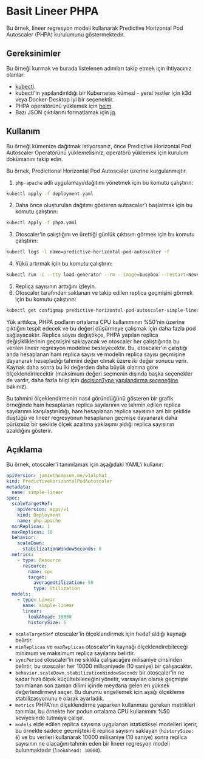 # Basit Lineer PHPA

Bu örnek, lineer regresyon modeli kullanarak Predictive Horizontal Pod Autoscaler (PHPA) kurulumunu göstermektedir.

## Gereksinimler

Bu örneği kurmak ve burada listelenen adımları takip etmek için ihtiyacınız olanlar:

- [kubectl](https://kubernetes.io/docs/tasks/tools/).
- kubectl'in yapılandırıldığı bir Kubernetes kümesi - yerel testler için k3d veya Docker-Desktop iyi bir seçenektir.
- PHPA operatörünü yüklemek için [helm](https://helm.sh/docs/intro/install/).
- Bazı JSON çıktılarını formatlamak için [jq](https://stedolan.github.io/jq/).

## Kullanım

Bu örneği kümenize dağıtmak istiyorsanız, önce Predictive Horizontal Pod Autoscaler Operatörünü yüklemelisiniz, operatörü yüklemek için kurulum dokümanını takip edin.

Bu örnek, Predictional Horizontal Pod Autoscaler üzerine kurgulanmıştır.

1. `php-apache` adlı uygulamayı/dağıtımı yönetmek için bu komutu çalıştırın:

```bash
kubectl apply -f deployment.yaml
```

2. Daha önce oluşturulan dağıtımı gösteren autoscaler'ı başlatmak için bu komutu çalıştırın:

```bash
kubectl apply -f phpa.yaml
```

3. Otoscaler'in çalıştığını ve ürettiği günlük çıktısını görmek için bu komutu çalıştırın:

```bash
kubectl logs -l name=predictive-horizontal-pod-autoscaler -f
```

4. Yükü artırmak için bu komutu çalıştırın:

```bash
kubectl run -i --tty load-generator --rm --image=busybox --restart=Never -- /bin/sh -c "while sleep 0.01; do wget -q -O- http://php-apache; done"
```

5. Replica sayısının arttığını izleyin.
6. Otoscaler tarafından saklanan ve takip edilen replica geçmişini görmek için bu komutu çalıştırın:

```bash
kubectl get configmap predictive-horizontal-pod-autoscaler-simple-linear-data -o=json | jq -r '.data.data | fromjson | .modelHistories["simple-linear"].replicaHistory[] | .time,.replicas'
```

Yük arttıkça, PHPA podların ortalama CPU kullanımının %50'nin üzerine çıktığını tespit edecek ve bu değeri düşürmeye çalışmak için daha fazla pod sağlayacaktır. Replica sayısı değiştikçe, PHPA yapılan replica değişikliklerinin geçmişini saklayacak ve otoscaler her çalıştığında bu verileri lineer regresyon modeline besleyecektir. Bu, otoscaler'in çalıştığı anda hesaplanan ham replica sayısı ve modelin replica sayısı geçmişine dayanarak hesapladığı tahmini değer olmak üzere iki değer sonucu verir. Kaynak daha sonra bu iki değerden daha büyük olanına göre ölçeklendirilecektir (maksimum değeri seçmenin dışında başka seçenekler de vardır, daha fazla bilgi için [decisionType yapılandırma seçeneğine](https://predictive-horizontal-pod-autoscaler.readthedocs.io/en/latest/reference/configuration/#decisiontype) bakınız).

Bu tahmini ölçeklendirmenin nasıl göründüğünü gösteren bir grafik örneğinde ham hesaplanan replica sayılarının ve tahmin edilen replica sayılarının karşılaştırıldığı, ham hesaplanan replica sayısının ani bir şekilde düştüğü ve lineer regresyonun hesaplanan geçmişe dayanarak daha pürüzsüz bir şekilde ölçek azaltma yaklaşımı aldığı replica sayısının azaldığını gösterir.

## Açıklama

Bu örnek, otoscaler'i tanımlamak için aşağıdaki YAML'i kullanır:

```yaml
apiVersion: jamiethompson.me/v1alpha1
kind: PredictiveHorizontalPodAutoscaler
metadata:
  name: simple-linear
spec:
  scaleTargetRef:
    apiVersion: apps/v1
    kind: Deployment
    name: php-apache
  minReplicas: 1
  maxReplicas: 10
  behavior:
    scaleDown:
      stabilizationWindowSeconds: 0
  metrics:
    - type: Resource
      resource:
        name: cpu
        target:
          averageUtilization: 50
          type: Utilization
  models:
    - type: Linear
      name: simple-linear
      linear:
        lookAhead: 10000
        historySize: 6
```

- `scaleTargetRef` otoscaler'in ölçeklendirmek için hedef aldığı kaynağı belirtir.
- `minReplicas` ve `maxReplicas` otoscaler'in kaynağı ölçeklendirebileceği minimum ve maksimum replica sayılarını belirtir.
- `syncPeriod` otoscaler'in ne sıklıkla çalışacağını milisaniye cinsinden belirtir, bu otoscaler her 10000 milisaniyede (10 saniye) bir çalışacaktır.
- `behavior.scaleDown.stabilizationWindowSeconds` bir otoscaler'in ne kadar hızlı ölçek küçültebileceğini yönetir, varsayılan olarak geçmişte tanımlanan son zaman dilimi içinde meydana gelen en yüksek değerlendirmeyi seçer. Bu durumu engellemek için aşağı ölçekleme stabilizasyonunu `0` olarak ayarladık.
- `metrics` PHPA'nın ölçeklendirme yaparken kullanması gereken metrikleri tanımlar, bu örnekte her podun ortalama CPU kullanımını %50 seviyesinde tutmaya çalışır.
- `models` elde edilen replica sayısına uygulanan istatistiksel modelleri içerir, bu örnekte sadece geçmişteki 6 replica sayısını saklayan (`historySize: 6`) ve bu verileri kullanarak 10000 milisaniye (10 saniye) sonra replica sayısının ne olacağını tahmin eden bir lineer regresyon modeli bulunmaktadır (`lookAhead: 10000`).